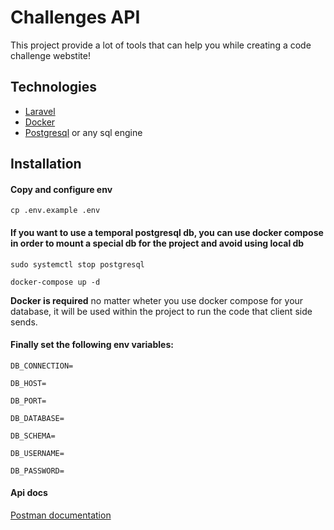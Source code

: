 # Challenges API 

This project provide a lot of tools that can help you while creating a code challenge webstite! 

## Technologies
- [Laravel](https://laravel.com/)
- [Docker](https://www.docker.com/)
- [Postgresql](https://www.postgresql.org/) or any sql engine


## Installation
#### Copy and configure env 
`cp .env.example .env`


#### If you want to use a temporal postgresql db, you can use docker compose in order to mount a special db for the project and avoid using local db 

`sudo systemctl stop postgresql`

`docker-compose up -d`

**Docker is required** no matter wheter you use docker compose for your database, it will be used within the project to run the code that client side sends.


#### Finally set the following env variables: 

`DB_CONNECTION=`

`DB_HOST=`

`DB_PORT=`

`DB_DATABASE=`

`DB_SCHEMA=`

`DB_USERNAME=`

`DB_PASSWORD=`



#### Api docs

[Postman documentation](https://www.postman.com/crimson-meteor-760691/workspace/platzi-challenges/documentation/16601526-88e5c1af-eb1e-4cac-ac4c-4dc0ea19e773)

